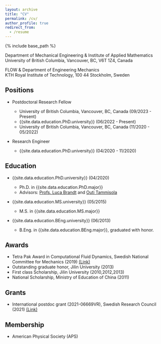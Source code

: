 ```yaml
---
layout: archive
title: "CV"
permalink: /cv/
author_profile: true
redirect_from:
  - /resume
---
```


{% include base_path %}

Department of Mechanical Engineering & Institute of Applied Mathematics <br>
University of British Columbia, Vancouver, BC, V6T 1Z4, Canada

FLOW & Department of Engineering Mechanics <br>
KTH Royal Institute of Technology, 100 44 Stockholm, Sweden

## Positions

* Postdoctoral Research Fellow
    * University of British Columbia, Vancouver, BC, Canada (09/2023 - Present)
    * {{site.data.education.PhD.university}} (06/2022 - Present)
    * University of British Columbia, Vancouver, BC, Canada (11/2020 - 05/2022)

* Research Engineer
  * {{site.data.education.PhD.university}} (04/2020 - 11/2020)

## Education

* {{site.data.education.PhD.university}} (04/2020)
  * Ph.D. in {{site.data.education.PhD.major}}
  * Advisors: [Profs. Luca Brandt](https://www.mech.kth.se/~luca/) and [Outi Tammisola](https://www.mech.kth.se/mech/info_staff.xhtml?ID=219)

* {{site.data.education.MS.university}} (05/2015)
  * M.S. in {{site.data.education.MS.major}}

* {{site.data.education.BEng.university}} (06/2013)
    * B.Eng. in {{site.data.education.BEng.major}}, graduated with honor.

## Awards

* Tetra Pak Award in Computational Fluid Dynamics, Swedish National Committee for Mechanics (2019) [(Link)](https://nkmek.wordpress.com/doktorandpriser/)
* Outstanding graduate honor, Jilin University (2013)
* First class Scholarship, Jilin University (2010,2012,2013)
* National Scholarship, Ministry of Education of China (2011)

## Grants

* International postdoc grant (2021-06669VR), Swedish Research Council (2021) [(Link)](https://www.vr.se/english/swecris.html#/project/2021-06669_VR)

## Membership

* American Physical Society (APS)
